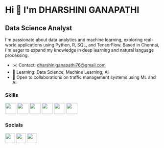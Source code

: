 # Hi 👋 I'm DHARSHINI GANAPATHI

## Data Science Analyst

I'm passionate about data analytics and machine learning, exploring real-world applications using Python, R, SQL, and TensorFlow. Based in Chennai, I'm eager to expand my knowledge in deep learning and natural language processing.

- ✉️ Contact: [dharshiniganapathi76@gmail.com](mailto:dharshiniganapathi76@gmail.com)
- 🧠 Learning: Data Science, Machine Learning, AI
- 🤝 Open to collaborations on traffic management systems using ML and AI

### Skills

<p align="left">
  <a href="https://www.python.org/"><img src="https://raw.githubusercontent.com/danielcranney/readme-generator/main/public/icons/skills/python-colored.svg" width="36" /></a>
  <a href="https://docs.microsoft.com/en-us/cpp/?view=msvc-170"><img src="https://raw.githubusercontent.com/danielcranney/readme-generator/main/public/icons/skills/c-colored.svg" width="36" /></a>
  <a href="https://www.oracle.com/java/"><img src="https://raw.githubusercontent.com/danielcranney/readme-generator/main/public/icons/skills/java-colored.svg" width="36" /></a>
  <a href="https://www.mysql.com/"><img src="https://raw.githubusercontent.com/danielcranney/readme-generator/main/public/icons/skills/mysql-colored.svg" width="36" /></a>
  <a href="https://www.mongodb.com/"><img src="https://raw.githubusercontent.com/danielcranney/readme-generator/main/public/icons/skills/mongodb-colored.svg" width="36" /></a>
  <a href="https://www.figma.com/"><img src="https://raw.githubusercontent.com/danielcranney/readme-generator/main/public/icons/skills/figma-colored.svg" width="36" /></a>
</p>

### Socials

<p align="left">
  <a href="https://www.github.com/DHARSHINIGANAPATHI76"><img src="https://raw.githubusercontent.com/danielcranney/readme-generator/main/public/icons/socials/github.svg" width="32" /></a>
  <a href="https://www.linkedin.com/in/dharshini-g-932b30259"><img src="https://raw.githubusercontent.com/danielcranney/readme-generator/main/public/icons/socials/linkedin.svg" width="32" /></a>
  <a href="http://www.instagram.com/tatsiana_.tase"><img src="https://raw.githubusercontent.com/danielcranney/readme-generator/main/public/icons/socials/instagram.svg" width="32" /></a>

